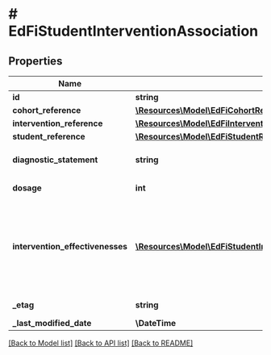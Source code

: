 # # EdFiStudentInterventionAssociation

## Properties

Name | Type | Description | Notes
------------ | ------------- | ------------- | -------------
**id** | **string** |  | [optional]
**cohort_reference** | [**\Resources\Model\EdFiCohortReference**](EdFiCohortReference.md) |  | [optional]
**intervention_reference** | [**\Resources\Model\EdFiInterventionReference**](EdFiInterventionReference.md) |  |
**student_reference** | [**\Resources\Model\EdFiStudentReference**](EdFiStudentReference.md) |  |
**diagnostic_statement** | **string** | A statement provided by the assigner that provides information regarding why the student was assigned to this intervention. | [optional]
**dosage** | **int** | The duration of time in minutes for which the student was assigned to participate in the intervention. | [optional]
**intervention_effectivenesses** | [**\Resources\Model\EdFiStudentInterventionAssociationInterventionEffectiveness[]**](EdFiStudentInterventionAssociationInterventionEffectiveness.md) | An unordered collection of studentInterventionAssociationInterventionEffectivenesses. A measure of the effects of an intervention in each outcome domain. The rating of effectiveness takes into account four factors: the quality of the research on the intervention, the statistical significance of the research findings, the size of the differences between participants in the intervention and comparison groups and the consistency in results. | [optional]
**_etag** | **string** | A unique system-generated value that identifies the version of the resource. | [optional]
**_last_modified_date** | **\DateTime** | The date and time the resource was last modified. | [optional]

[[Back to Model list]](../../README.md#models) [[Back to API list]](../../README.md#endpoints) [[Back to README]](../../README.md)

